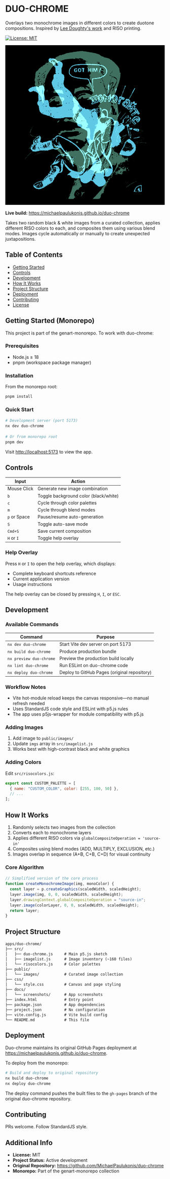 # DUO-CHROME

Overlays two monochrome images in different colors to create duotone compositions. Inspired by [Lee Doughty's work](https://leedoughty.com/) and RISO printing.

[![License: MIT](https://img.shields.io/badge/License-MIT-blue.svg)](https://opensource.org/licenses/MIT)

![DUO-CHROME Screenshot](./docs/screenshots/duo-chrome-main.png)

**Live build:** <https://michaelpaulukonis.github.io/duo-chrome>

Takes two random black & white images from a curated collection, applies different RISO colors to each, and composites them using various blend modes. Images cycle automatically or manually to create unexpected juxtapositions.

## Table of Contents

- [Getting Started](#getting-started)
- [Controls](#controls)
- [Development](#development)
- [How It Works](#how-it-works)
- [Project Structure](#project-structure)
- [Deployment](#deployment)
- [Contributing](#contributing)
- [License](#license)

## Getting Started (Monorepo)

This project is part of the genart-monorepo. To work with duo-chrome:

### Prerequisites

- Node.js ≥ 18
- pnpm (workspace package manager)

### Installation

From the monorepo root:

```bash
pnpm install
```

### Quick Start

```bash
# Development server (port 5173)
nx dev duo-chrome

# Or from monorepo root
pnpm dev
```

Visit <http://localhost:5173> to view the app.

## Controls

| Input        | Action                                |
| ------------ | ------------------------------------- |
| Mouse Click  | Generate new image combination        |
| `b`          | Toggle background color (black/white) |
| `c`          | Cycle through color palettes          |
| `m`          | Cycle through blend modes             |
| `p` or Space | Pause/resume auto-generation          |
| `S`          | Toggle auto-save mode                 |
| `Cmd+S`      | Save current composition              |
| `H` or `I`   | Toggle help overlay                   |

### Help Overlay

Press `H` or `I` to open the help overlay, which displays:
- Complete keyboard shortcuts reference  
- Current application version
- Usage instructions

The help overlay can be closed by pressing `H`, `I`, or `ESC`.

## Development

### Available Commands

| Command                 | Purpose                                      |
| ----------------------- | -------------------------------------------- |
| `nx dev duo-chrome`     | Start Vite dev server on port 5173           |
| `nx build duo-chrome`   | Produce production bundle                    |
| `nx preview duo-chrome` | Preview the production build locally         |
| `nx lint duo-chrome`    | Run ESLint on duo-chrome code                |
| `nx deploy duo-chrome`  | Deploy to GitHub Pages (original repository) |

### Workflow Notes

- Vite hot-module reload keeps the canvas responsive—no manual refresh needed
- Uses StandardJS code style and ESLint with p5.js rules
- The app uses p5js-wrapper for module compatibility with p5.js

### Adding Images

1. Add image to `public/images/`
2. Update `imgs` array in `src/imagelist.js`
3. Works best with high-contrast black and white graphics

### Adding Colors

Edit `src/risocolors.js`:

```javascript
export const CUSTOM_PALETTE = [
  { name: "CUSTOM_COLOR", color: [255, 100, 50] },
  // ...
];
```

## How It Works

1. Randomly selects two images from the collection
2. Converts each to monochrome layers
3. Applies different RISO colors via `globalCompositeOperation = 'source-in'`
4. Composites using blend modes (ADD, MULTIPLY, EXCLUSION, etc.)
5. Images overlap in sequence (A+B, C+B, C+D) for visual continuity

### Core Algorithm

```javascript
// Simplified version of the core process
function createMonochromeImage(img, monoColor) {
  const layer = p.createGraphics(scaledWidth, scaledHeight);
  layer.image(img, 0, 0, scaledWidth, scaledHeight);
  layer.drawingContext.globalCompositeOperation = "source-in";
  layer.image(colorLayer, 0, 0, scaledWidth, scaledHeight);
  return layer;
}
```

## Project Structure

```
apps/duo-chrome/
├── src/
│   ├── duo-chrome.js     # Main p5.js sketch
│   ├── imagelist.js      # Image inventory (~160 files)
│   └── risocolors.js     # Color palettes
├── public/
│   └── images/           # Curated image collection
├── css/
│   └── style.css         # Canvas and page styling
├── docs/
│   └── screenshots/      # App screenshots
├── index.html            # Entry point
├── package.json          # App dependencies
├── project.json          # Nx configuration
├── vite.config.js        # Vite build config
└── README.md             # This file
```

## Deployment

Duo-chrome maintains its original GitHub Pages deployment at <https://michaelpaulukonis.github.io/duo-chrome>.

To deploy from the monorepo:

```bash
# Build and deploy to original repository
nx build duo-chrome
nx deploy duo-chrome
```

The deploy command pushes the built files to the `gh-pages` branch of the original duo-chrome repository.

## Contributing

PRs welcome. Follow StandardJS style.

## Additional Info

- **License:** MIT
- **Project Status:** Active development
- **Original Repository:** <https://github.com/MichaelPaulukonis/duo-chrome>
- **Monorepo:** Part of the genart-monorepo collection
